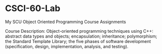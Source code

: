 # CSCI-60-Lab
My SCU Object Oriented Programming Course Assignments

Course Description: Object-oriented programming techniques using C++: abstract data types and objects; encapsulation; inheritance; polymorphism; the Standard Template Library; the five phases of software development (specification, design, implementation, analysis, and testing).
